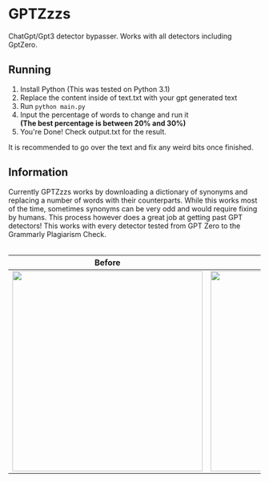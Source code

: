 # GPTZzzs
ChatGpt/Gpt3 detector bypasser. Works with all detectors including GptZero.

## Running
1. Install Python (This was tested on Python 3.1)
2. Replace the content inside of text.txt with your gpt generated text
3. Run `python main.py`
4. Input the percentage of words to change and run it\
<b>(The best percentage is between 20% and 30%)</b>
5. You're Done! Check output.txt for the result.

It is recommended to go over the text and fix any weird bits once finished.

## Information
Currently GPTZzzs works by downloading a dictionary of synonyms and replacing a number of words with their counterparts. While this works most of the time, sometimes synonyms can be very odd and would require fixing by humans. This process however does a great job at getting past GPT detectors! This works with every detector tested from GPT Zero to the Grammarly Plagiarism Check.
<br/>
<br/>

<b>Before           |  After</b>
:-------------------------:|:-------------------------:
<img src="https://user-images.githubusercontent.com/96392121/218274220-3a7741e2-3c9b-4139-b26b-3bd5135a503c.png" height="400" width="380" /> | <img src="https://user-images.githubusercontent.com/96392121/218274223-c1f4fe84-9a61-4348-9ec7-815d7526be25.png" height="400" width="380"/>
